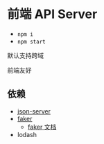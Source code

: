# 前端 API Server

- `npm i`
- `npm start`

默认支持跨域

前端友好

## 依赖

- [json-server](https://github.com/typicode/json-server)
- [faker](https://github.com/Marak/faker.js)
  - [faker 文档](https://github.com/Marak/faker.js/wiki/Basic-Random-Data)
- lodash





